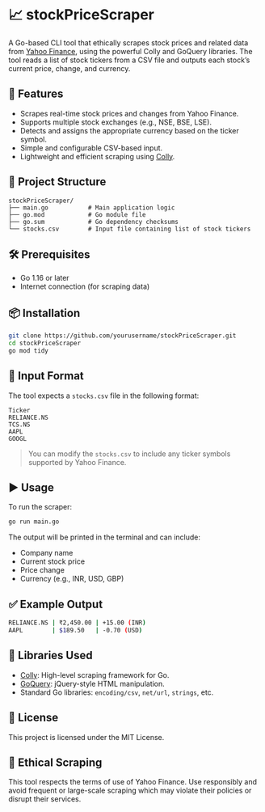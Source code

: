 
# 📈 stockPriceScraper

A Go-based CLI tool that ethically scrapes stock prices and related data from [Yahoo Finance](https://finance.yahoo.com), using the powerful Colly and GoQuery libraries. The tool reads a list of stock tickers from a CSV file and outputs each stock’s current price, change, and currency.

## 🚀 Features

- Scrapes real-time stock prices and changes from Yahoo Finance.
- Supports multiple stock exchanges (e.g., NSE, BSE, LSE).
- Detects and assigns the appropriate currency based on the ticker symbol.
- Simple and configurable CSV-based input.
- Lightweight and efficient scraping using [Colly](https://github.com/gocolly/colly).

## 📂 Project Structure

```
stockPriceScraper/
├── main.go           # Main application logic
├── go.mod            # Go module file
├── go.sum            # Go dependency checksums
└── stocks.csv        # Input file containing list of stock tickers
```

## 🛠️ Prerequisites

- Go 1.16 or later
- Internet connection (for scraping data)

## 📦 Installation

```bash
git clone https://github.com/yourusername/stockPriceScraper.git
cd stockPriceScraper
go mod tidy
```

## 📄 Input Format

The tool expects a `stocks.csv` file in the following format:

```
Ticker
RELIANCE.NS
TCS.NS
AAPL
GOOGL
```

> You can modify the `stocks.csv` to include any ticker symbols supported by Yahoo Finance.

## ▶️ Usage

To run the scraper:

```bash
go run main.go
```

The output will be printed in the terminal and can include:

- Company name
- Current stock price
- Price change
- Currency (e.g., INR, USD, GBP)

## ✅ Example Output

```bash
RELIANCE.NS | ₹2,450.00 | +15.00 (INR)
AAPL        | $189.50   | -0.70 (USD)
```

## 🧪 Libraries Used

- [Colly](https://github.com/gocolly/colly): High-level scraping framework for Go.
- [GoQuery](https://github.com/PuerkitoBio/goquery): jQuery-style HTML manipulation.
- Standard Go libraries: `encoding/csv`, `net/url`, `strings`, etc.

## 🧾 License

This project is licensed under the MIT License.

## 🙏 Ethical Scraping

This tool respects the terms of use of Yahoo Finance. Use responsibly and avoid frequent or large-scale scraping which may violate their policies or disrupt their services.

